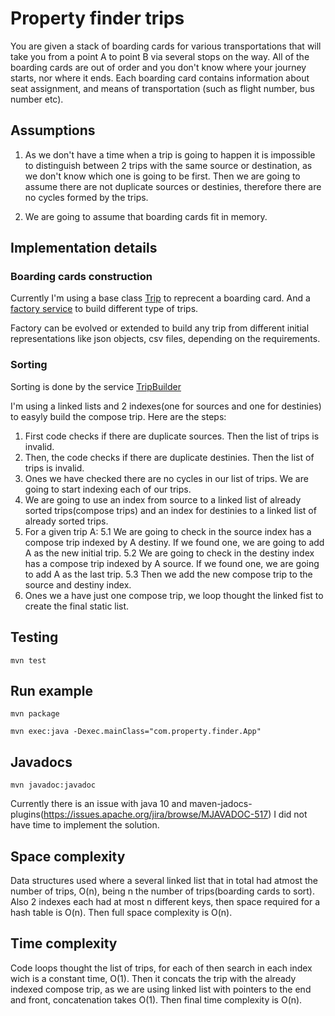 # Property finder trips

You are given a stack of boarding cards for various transportations that will take you from a point A to
point B via several stops on the way. All of the boarding cards are out of order and you don't know
where your journey starts, nor where it ends. Each boarding card contains information about seat
assignment, and means of transportation (such as flight number, bus number etc).

## Assumptions

1. As we don't have a time when a trip is going to happen it is impossible to distinguish between 2 trips with the same source or destination, as we don't know which one is going to be first. Then we are going to assume there are not duplicate sources or destinies, therefore there are no cycles formed by the trips.

2. We are going to assume that boarding cards fit in memory.

## Implementation details

### Boarding cards construction

Currently I'm using a base class [Trip](https://github.com/jdbermeol/propertyfindertrips/blob/master/src/main/java/com/property/finder/models/Trip.java) to reprecent a boarding card. And a [factory service](https://github.com/jdbermeol/propertyfindertrips/blob/master/src/main/java/com/property/finder/models/trips/TripFactory.java) to build different type of trips.

Factory can be evolved or extended to build any trip from different initial representations like json objects, csv files, depending on the requirements.

### Sorting

Sorting is done by the service [TripBuilder](https://github.com/jdbermeol/propertyfindertrips/blob/master/src/main/java/com/property/finder/services/TripBuilder.java)

I'm using a linked lists and 2 indexes(one for sources and one for destinies) to easyly build the compose trip. Here are the steps:

1. First code checks if there are duplicate sources. Then the list of trips is invalid.
2. Then, the code checks if there are duplicate destinies. Then the list of trips is invalid.
3. Ones we have checked there are no cycles in our list of trips. We are going to start indexing each of our trips.
4. We are going to use an index from source to a linked list of already sorted trips(compose trips) and an index for destinies to a linked list of already sorted trips.
5. For a given trip A:
  5.1 We are going to check in the source index has a compose trip indexed by A destiny. If we found one, we are going to add A as the new initial trip.
  5.2 We are going to check in the destiny index has a compose trip indexed by A source. If we found one, we are going to add A as the last trip.
  5.3 Then we add the new compose trip to the source and destiny index.
 6. Ones we a have just one compose trip, we loop thought the linked fist to create the final static list.
  
 ## Testing
 
 `mvn test`
 
 ## Run example
 
 `mvn package`
 
 `mvn exec:java -Dexec.mainClass="com.property.finder.App"`
 
 ## Javadocs
 
 `mvn javadoc:javadoc`
 
 Currently there is an issue with java 10 and maven-jadocs-plugins(https://issues.apache.org/jira/browse/MJAVADOC-517) I did not have time to implement the solution.
 
 ## Space complexity
 
 Data structures used where a several linked list that in total had atmost the number of trips, O(n), being n the number of trips(boarding cards to sort). Also 2 indexes each had at most n different keys, then space required for a hash table is O(n). Then full space complexity is O(n).
 
 ## Time complexity
 
 Code loops thought the list of trips, for each of then search in each index wich is a constant time, O(1). Then it concats the trip with the already indexed compose trip, as we are using linked list with pointers to the end and front, concatenation takes O(1). Then final time complexity is O(n). 
  

